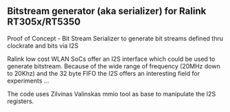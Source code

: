 Bitstream generator (aka serializer) for Ralink RT305x/RT5350
-------------------------------------------------------------

Proof of Concept - Bit Stream Serializer to generate bit streams defined thru clockrate and bits via I2S

Ralink low cost WLAN SoCs offer an I2S interface which could be used to generate bitstream. Because
of the wide range of frequency (20MHz down to 20Khz) and the 32 byte FIFO the I2S offers an
interesting field for experiments ...

The code uses Zilvinas Valinskas mmio tool as base to manipulate the I2S registers.

